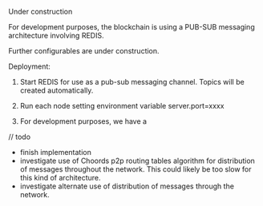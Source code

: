Under construction

For development purposes, the blockchain is using a PUB-SUB messaging architecture involving REDIS.

Further configurables are under construction.

Deployment:

1. Start REDIS for use as a pub-sub messaging channel. Topics will be created automatically.

2. Run each node setting environment variable server.port=xxxx

3. For development purposes, we have a 

// todo
- finish implementation
- investigate use of Choords p2p routing tables algorithm for distribution of messages throughout the network. This could likely be too slow for this kind of architecture.
- investigate alternate use of distribution of messages through the network.
 